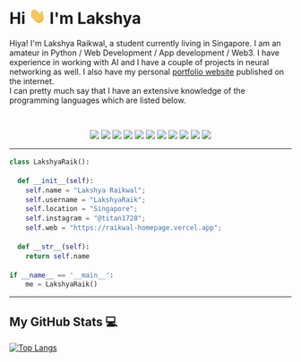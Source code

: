 # Hi <img src="https://raw.githubusercontent.com/ABSphreak/ABSphreak/master/gifs/Hi.gif" width="30px"> I'm Lakshya

Hiya! I'm Lakshya Raikwal, a student currently living in Singapore. I am an amateur in Python / Web Development / App development / Web3. I have experience in working with AI and I have a couple of projects in neural networking as well. I also have my personal [portfolio website](https://raikwal-homepage.vercel.app) published on the internet. <br />
I can pretty much say that I have an extensive knowledge of the programming languages which are listed below.

<br>

<p>
<div align="center">
  <img src="https://img.shields.io/badge/-HTML-d1a01f?style=for-the-badge&logo=html5&logoColor=c58545&labelColor=282828">
  <img src="https://img.shields.io/badge/-CSS-d1a01f?style=for-the-badge&logo=css3&logoColor=264de4&labelColor=282828">
  <img src="https://img.shields.io/badge/-JS-d1a01f?style=for-the-badge&logo=javascript&logoColor=d1a01f&labelColor=282828">
  <img src="https://img.shields.io/badge/-REACT.JS-d1a01f?style=for-the-badge&logo=react&logoColor=61DBFB&labelColor=1f232a">
  <img src="https://img.shields.io/badge/-REACT NATIVE-d1a01f?style=for-the-badge&logo=react&logoColor=61DBFB&labelColor=1f232a">
  <img src="https://img.shields.io/badge/-NEXT.JS-d1a01f?style=for-the-badge&logo=next.js&logoColor=ffffff&labelColor=000000">
  <img src="https://img.shields.io/badge/-NODE.JS-d1a01f?style=for-the-badge&logo=node.js&logoColor=303030&labelColor=3c873a">
  <img src="https://img.shields.io/badge/-Python-d1a01f?style=for-the-badge&logo=python&logoColor=ffe873&labelColor=646464">
  <img src="https://img.shields.io/badge/-Flutter-d1a01f?style=for-the-badge&logo=flutter&logoColor=00faff&labelColor=646464">
  <img src="https://img.shields.io/badge/-TYPESCRIPT-d1a01f?style=for-the-badge&logo=typescript&logoColor=61DBFB&labelColor=1f232a">
  <img src="https://img.shields.io/badge/-SOLIDITY-d1a01f?style=for-the-badge&logo=solidity&logoColor=999997&labelColor=ffffff">
</div>
</p>

---


```python
class LakshyaRaik():
    
  def __init__(self):
    self.name = "Lakshya Raikwal";
    self.username = "LakshyaRaik";
    self.location = "Singapore";
    self.instagram = "@titan1728";
    self.web = "https://raikwal-homepage.vercel.app";
  
  def __str__(self):
    return self.name

if __name__ == '__main__':
    me = LakshyaRaik()
```


---

## My GitHub Stats 💻

[![Top Langs](https://github-readme-stats.vercel.app/api/top-langs/?username=Lakshya123-cyber&layout=compact)](https://github.com/anuraghazra/github-readme-stats)
